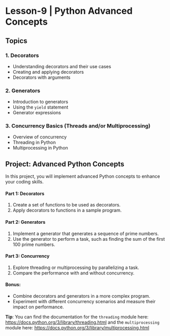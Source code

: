 # Lesson-9 | Python Advanced Concepts

## Topics

### 1. Decorators

- Understanding decorators and their use cases
- Creating and applying decorators
- Decorators with arguments

### 2. Generators

- Introduction to generators
- Using the `yield` statement
- Generator expressions

### 3. Concurrency Basics (Threads and/or Multiprocessing)

- Overview of concurrency
- Threading in Python
- Multiprocessing in Python

## Project: Advanced Python Concepts

In this project, you will implement advanced Python concepts to enhance your coding skills.

#### Part 1: Decorators

1. Create a set of functions to be used as decorators.
2. Apply decorators to functions in a sample program.

#### Part 2: Generators

1. Implement a generator that generates a sequence of prime numbers.
2. Use the generator to perform a task, such as finding the sum of the first 100 prime numbers.

#### Part 3: Concurrency

1. Explore threading or multiprocessing by parallelizing a task.
2. Compare the performance with and without concurrency.

#### Bonus:

- Combine decorators and generators in a more complex program.
- Experiment with different concurrency scenarios and measure their impact on performance.

**Tip**: You can find the documentation for the `threading` module here: https://docs.python.org/3/library/threading.html and the `multiprocessing` module here: https://docs.python.org/3/library/multiprocessing.html
